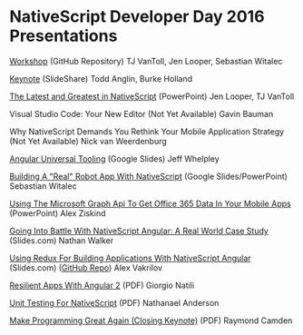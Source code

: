 # NativeScript Developer Day 2016 Presentations

[Workshop](https://nativescript.github.io/developer-day-workshop/) (GitHub Repository)
TJ VanToll, Jen Looper, Sebastian Witalec

[Keynote](http://www.slideshare.net/BrianRinaldi/nativescript-developer-day-keynote-todd-anglin-burke-holland) (SlideShare)
Todd Anglin, Burke Holland

[The Latest and Greatest in NativeScript](https://github.com/telerik/NativeScript-Developer-Day-2016-Presentations/blob/master/nativescript-new-looper-vantoll.pptx?raw=true) (PowerPoint)
Jen Looper, TJ VanToll

Visual Studio Code: Your New Editor (Not Yet Available)
Gavin Bauman

Why NativeScript Demands You Rethink Your Mobile Application Strategy (Not Yet Available)
Nick van Weerdenburg

[Angular Universal Tooling](https://docs.google.com/presentation/d/1EvWk436DvLYDfomq0tMuNjdAMSIvl1jn2XdBo_Bl5as/edit?usp=sharing) (Google Slides)
Jeff Whelpley

[Building A "Real" Robot App With NativeScript](https://drive.google.com/file/d/0B4BcydrYoAJFa0NpQ3F0VVFaQ1U/view) (Google Slides/PowerPoint)
Sebastian Witalec

[Using The Microsoft Graph Api To Get Office 365 Data In Your Mobile Apps](https://github.com/telerik/NativeScript-Developer-Day-2016-Presentations/blob/master/alex-ziskind.pptx?raw=true) (PowerPoint)
Alex Ziskind

[Going Into Battle With NativeScript Angular: A Real World Case Study](http://slides.com/nathanwalker/shoutoutplay-devdays#/) (Slides.com)
Nathan Walker

[Using Redux For Building Applications With NativeScript Angular](http://slides.com/alexandervakrilov/nativescriptredux#/) (Slides.com)
([GitHub Repo](https://github.com/vakrilov/ns-dev-days-demo))
Alex Vakrilov

[Resilient Apps With Angular 2](https://github.com/telerik/NativeScript-Developer-Day-2016-Presentations/blob/master/giorgio-natili.pdf) (PDF)
Giorgio Natili

[Unit Testing For NativeScript](http://fluentreports.com/blog/wp-content/uploads/2016/09/NativeScript-Testing.pdf) (PDF)
Nathanael Anderson

[Make Programming Great Again (Closing Keynote)](https://github.com/telerik/NativeScript-Developer-Day-2016-Presentations/blob/master/raymond-camden.pdf) (PDF)
Raymond Camden





